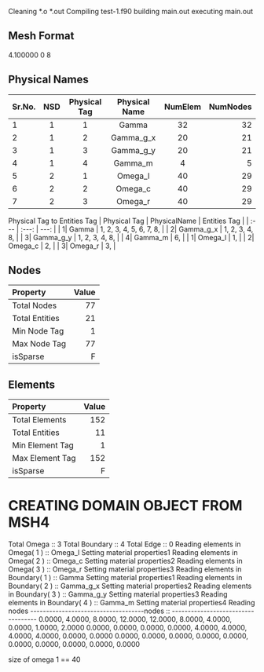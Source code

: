 Cleaning *.o *.out
Compiling test-1.f90
building main.out
executing main.out
## Mesh Format
4.100000 0 8
## Physical Names

| Sr.No. |  NSD  | Physical Tag | Physical Name |  NumElem | NumNodes |
| :---   | :---: | :---:        | :---:          |  :---: | ---: |
| 1 | 1           | 1           | Gamma | 32          | 32 | 
| 2 | 1           | 2           | Gamma_g_x | 20          | 21 | 
| 3 | 1           | 3           | Gamma_g_y | 20          | 21 | 
| 4 | 1           | 4           | Gamma_m | 4           | 5 | 
| 5 | 2           | 1           | Omega_l | 40          | 29 | 
| 6 | 2           | 2           | Omega_c | 40          | 29 | 
| 7 | 2           | 3           | Omega_r | 40          | 29 | 

Physical Tag to Entities Tag
| Physical Tag | PhysicalName | Entities Tag |
| :--- | :---: | ---: |
|    1| Gamma |    1,   2,   3,   4,   5,   6,   7,   8, |
|    2| Gamma_g_x |    1,   2,   3,   4,   8, |
|    3| Gamma_g_y |    1,   2,   3,   4,   8, |
|    4| Gamma_m |    6, |
|    1| Omega_l |    1, |
|    2| Omega_c |    2, |
|    3| Omega_r |    3, |
## Nodes

| Property | Value |
| :----    | ---:  |
| Total Nodes    |   77 | 
| Total Entities |   21 | 
| Min Node Tag   |    1 | 
| Max Node Tag   |   77 | 
| isSparse       |     F | 
## Elements

| Property | Value |
| :----    | ---:  |
| Total Elements    |  152 | 
| Total Entities |   11 | 
| Min Element Tag   |    1 | 
| Max Element Tag   |  152 | 
| isSparse       |     F | 
 
CREATING DOMAIN OBJECT FROM MSH4
=================================================
 
  Total Omega :: 3
  Total Boundary :: 4
  Total Edge :: 0
  Reading elements in
    Omega( 1 ) :: Omega_l
    Setting material properties1
  Reading elements in
    Omega( 2 ) :: Omega_c
    Setting material properties2
  Reading elements in
    Omega( 3 ) :: Omega_r
    Setting material properties3
  Reading elements in
    Boundary( 1 ) :: Gamma
    Setting material properties1
  Reading elements in
    Boundary( 2 ) :: Gamma_g_x
    Setting material properties2
  Reading elements in
    Boundary( 3 ) :: Gamma_g_y
    Setting material properties3
  Reading elements in
    Boundary( 4 ) :: Gamma_m
    Setting material properties4
  Reading nodes
------------------------------------nodes :: -----------------------------------
0.0000, 4.0000, 8.0000, 12.0000, 12.0000, 8.0000, 4.0000, 0.0000, 1.0000, 2.0000
0.0000, 0.0000, 0.0000,  0.0000,  4.0000, 4.0000, 4.0000, 4.0000, 0.0000, 0.0000
0.0000, 0.0000, 0.0000,  0.0000,  0.0000, 0.0000, 0.0000, 0.0000, 0.0000, 0.0000

size of omega 1 == 40
